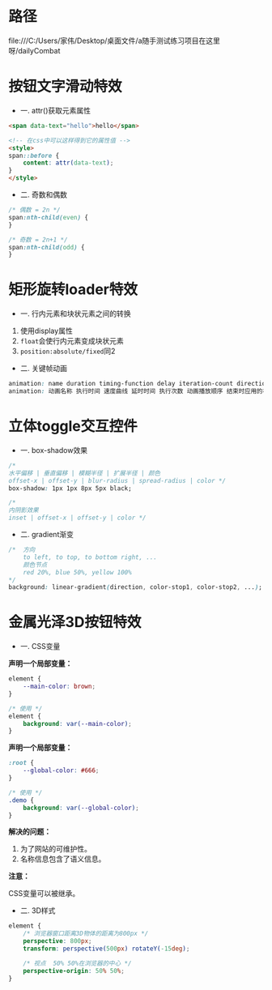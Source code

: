 # 路径
file:///C:/Users/家伟/Desktop/桌面文件/a随手测试练习项目在这里呀/dailyCombat

# 按钮文字滑动特效

* 一. attr()获取元素属性

```html
<span data-text="hello">hello</span>

<!-- 在css中可以这样得到它的属性值 -->
<style>
span::before {    
    content: attr(data-text);    
}
</style>
```

* 二. 奇数和偶数

```css
/* 偶数 = 2n */
span:nth-child(even) {
}

/* 奇数 = 2n+1 */
span:nth-child(odd) {
}
```

# 矩形旋转loader特效

* 一. 行内元素和块状元素之间的转换

1. 使用display属性
2. `float`会使行内元素变成块状元素
3. `position:absolute/fixed`同2

* 二. 关键帧动画

```css
animation: name duration timing-function delay iteration-count direction fill-mode play-state;
animation: 动画名称 执行时间 速度曲线 延时时间 执行次数 动画播放顺序 结束时应用的样式 播放的状态（paused|running）
```

# 立体toggle交互控件

* 一. box-shadow效果

```css
/* 
水平偏移 | 垂直偏移 | 模糊半径 | 扩展半径 | 颜色
offset-x | offset-y | blur-radius | spread-radius | color */
box-shadow: 1px 1px 8px 5px black;

/*
内阴影效果
inset | offset-x | offset-y | color */
```

* 二. gradient渐变

```css
/*  方向
    to left, to top, to bottom right, ...
    颜色节点
    red 20%, blue 50%, yellow 100%
*/
background: linear-gradient(direction, color-stop1, color-stop2, ...);
```

# 金属光泽3D按钮特效

* 一. CSS变量

**声明一个局部变量：**

```css
element {
    --main-color: brown;
}

/* 使用 */
element {
    background: var(--main-color);
}
```

**声明一个局部变量：**

```css
:root {
    --global-color: #666;
}

/* 使用 */
.demo {
    background: var(--global-color);
}
```

**解决的问题：**
1. 为了网站的可维护性。
2. 名称信息包含了语义信息。

**注意：**

CSS变量可以被继承。

* 二. 3D样式

```css
element {
    /* 浏览器窗口距离3D物体的距离为800px */
    perspective: 800px;
    transform: perspective(500px) rotateY(-15deg);

    /* 视点  50% 50%在浏览器的中心 */
    perspective-origin: 50% 50%;
}
```